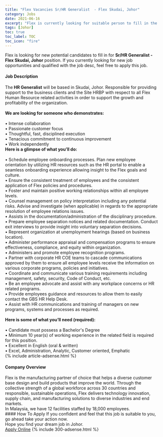 ```yaml
---
title: "Flex Vacancies Sr/HR Generalist  - Flex Skudai, Johor" 
category: Jobs 
date: 2021-06-16 
excerpt: "Flex is currently looking for suitable person to fill in the Sr/HR Generalist  - Flex Skudai, Johor which based in Johor" 
tags: [Johor] 
toc: true 
toc_label: TOC 
toc_icon: "fire" 
--- 
```


<p>Flex is looking for new potential candidates to fill in for <b>Sr/HR Generalist  - Flex Skudai, Johor</b> position. If you currently looking for new job opportunities and qualified with the job desc, feel free to apply this job.
</p><div><div><h4>Job Description</h4></div><div><div><span><div><div><div>The<strong>&#160;HR Generalist</strong> will be based in Skudai, Johor. Responsible for providing support to the business clients and the Site HRBP with respect to all Flex Human Resource related activities in order to support the growth and profitability of the organization.</div><div><br><strong>We are looking for someone who demonstrates:</strong></div><div><br>&#8226; Intense collaboration<br>&#8226; Passionate customer focus<br>&#8226; Thoughtful, fast, disciplined execution<br>&#8226; Tenacious commitment to continuous improvement<br>&#8226; Work independently</div><div><strong>Here is a glimpse of what you&#8217;ll do:</strong></div><div><br>&#8226; Schedule employee onboarding processes. Plan new employee orientation by utilizing HR resources such as the HR portal to enable a seamless onboarding experience allowing insight to the Flex goals and culture.<br>&#8226; Ensure the consistent treatment of employees and the consistent application of Flex policies and procedures.<br>&#8226; Foster and maintain positive working relationships within all employee levels.<br>&#8226; Counsel management on policy interpretation including any potential risks. Advise and investigate (when applicable) in regards to the appropriate resolution of employee relations issues.<br>&#8226; Assists in the documentation/administration of the disciplinary procedure.<br>&#8226; Prepare employee separation notices and related documentation. Conduct exit interviews to provide insight into voluntary separation decisions.<br>&#8226; Represent organization at unemployment hearings (based on business location).<br>&#8226; Administer performance appraisal and compensation programs to ensure effectiveness, compliance, and equity within organization.<br>&#8226; Administers and promote employee recognition programs.<br>&#8226; Partner with corporate HR COE teams to cascade communications approved by them to ensure all employee levels receive the information on various corporate programs, policies and initiatives.<br>&#8226; Coordinate and communicate various training requirements including management, safety, security, Code of Conduct, etc.<br>&#8226; Be an employee advocate and assist with any workplace concerns or HR related programs.<br>&#8226; Provide employees guidance and resources to allow them to easily contact the GBS HR Help Desk.<br>&#8226; Assist with HR communications and training of managers on new programs, systems and processes as required.</div><div><br><strong>Here is some of what you&#8217;ll need (required):</strong></div><div><br>&#8226; Candidate must possess a Bachelor's Degree<br>&#8226; Minimum 10 year(s) of working experience in the related field is required for this position.<br>&#8226; Excellent in English (oral &amp; written)<br>&#8226; Excel, Administration, Analytic, Customer oriented, Emphatic</div></div></div></span></div></div></div> 
{% include article-adsense.html %} 
<div><div><h4>Company Overview</h4></div><div><div><span><div><div>
	Flex is the manufacturing partner of choice that helps a diverse customer base design and build products that improve the world. Through the collective strength of a global workforce across 30 countries and responsible, sustainable operations, Flex delivers technology innovation, supply chain, and manufacturing solutions to diverse industries and end markets.
	<div>
		In Malaysia, we have 12 facilities staffed by 18,000 employees.</div>
</div></div></span></div></div></div> 
#### How To Apply 
If you confident and feel that this job is suitable to you, go ahead take your action now. <br/> 
Hope you find your dream job in Johor. <br/> 
<a href="https://www.jobstreet.com.my/en/job/sr-hr-generalist-flex-skudai-johor-4592234?jobId=jobstreet-my-job-4592234&" class="btn btn--info" target="_blank" rel="nofollow noopenner">Apply Online</a> 
{% include 300-adsense.html %} 